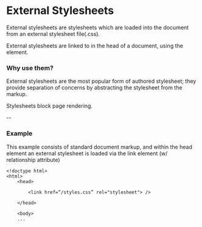 # External Stylesheets

External stylesheets are stylesheets which are loaded into the document from an external stylesheet file(.css).

External stylesheets are linked to in the head of a document, using the <link /> element.

### Why use them?

External stylesheets are the most popular form of authored stylesheet; they provide separation of concerns by abstracting the stylesheet from the markup.

Stylesheets block page rendering.

--

### Example

This example consists of standard document markup, and within the head element an external stylesheet is loaded via the link element (w/ relationship attribute)

```
<!doctype html>
<html>
    <head>

        <link href=“/styles.css” rel="stylesheet"> />

    </head>

    <body>
    ...
```

